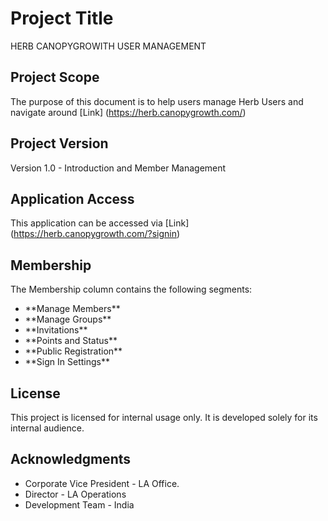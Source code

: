 # Project Title
HERB CANOPYGROWITH USER MANAGEMENT

## Project Scope

The purpose of this document is to help users manage Herb Users and navigate around [Link] (https://herb.canopygrowth.com/)

## Project Version

Version 1.0 - Introduction and Member Management

## Application Access

This application can be accessed via [Link] (https://herb.canopygrowth.com/?signin) 

## Membership

The Membership column contains the following segments: 

<ul>
<li>**Manage Members**</li>
<li>**Manage Groups**</li>
<li>**Invitations**</li>
<li>**Points and Status**</li>
<li>**Public Registration**</li> 
<li>**Sign In Settings**</li>
</ul>

## License

This project is licensed for internal usage only. It is developed solely for its internal audience. 

## Acknowledgments

* Corporate Vice President - LA Office. 
* Director - LA Operations
* Development Team - India

